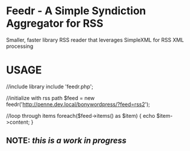 # Feedr - A Simple Syndiction Aggregator for RSS

Smaller, faster library RSS reader that leverages SimpleXML for RSS XML processing

# USAGE

//include library
include 'feedr.php';

//initialize with rss path
$feed = new feedr('http://penne.dev.local/bonywordpress/?feed=rss2');

//loop through items
foreach($feed->items() as $item)
{
	echo $item->content;
}

## NOTE: _this is a work in progress_

